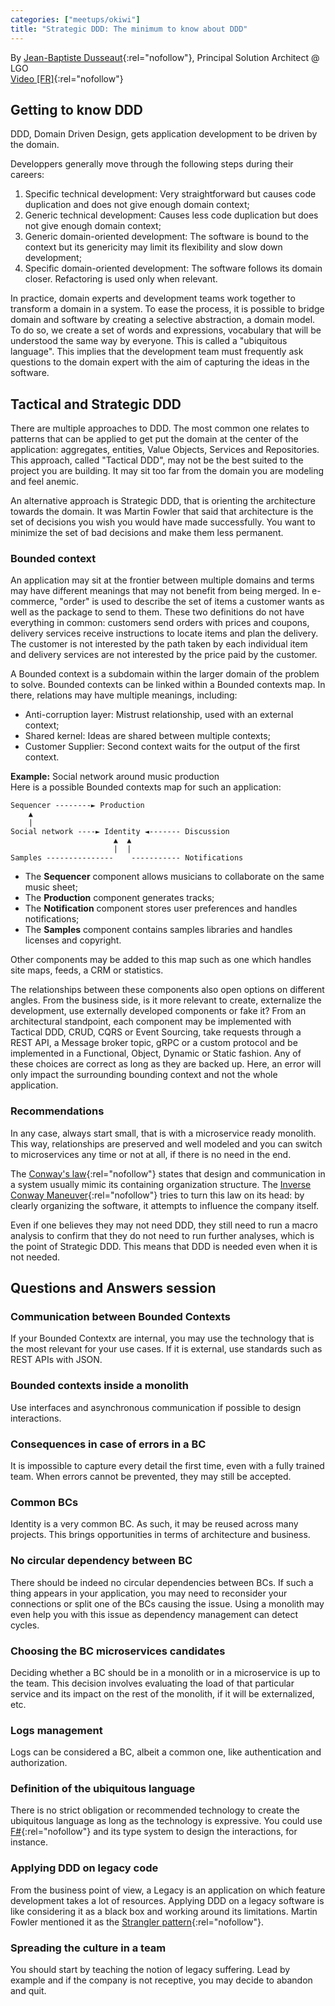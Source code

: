 ```yaml
---
categories: ["meetups/okiwi"]
title: "Strategic DDD: The minimum to know about DDD"
---
```


By [Jean-Baptiste Dusseaut](https://twitter.com/bodysplash){:rel="nofollow"}, Principal Solution Architect @ LGO  
[Video \[FR\]](https://vimeo.com/340070507){:rel="nofollow"}

## Getting to know DDD

DDD, Domain Driven Design, gets application development to be driven by the domain.

Developpers generally move through the following steps during their careers:
1. Specific technical development: Very straightforward but causes code duplication and does not give enough domain
   context;
2. Generic technical development: Causes less code duplication but does not give enough domain context;
3. Generic domain-oriented development: The software is bound to the context but its genericity may limit its
   flexibility and slow down development;
4. Specific domain-oriented development: The software follows its domain closer. Refactoring is used only when relevant.

In practice, domain experts and development teams work together to transform a domain in a system. To ease the process,
it is possible to bridge domain and software by creating a selective abstraction, a domain model. To do so, we create a
set of words and expressions, vocabulary that will be understood the same way by everyone. This is called a "ubiquitous
language". This implies that the development team must frequently ask questions to the domain expert with the aim of
capturing the ideas in the software.

## Tactical and Strategic DDD

There are multiple approaches to DDD. The most common one relates to patterns that can be applied to get put the domain
at the center of the application: aggregates, entities, Value Objects, Services and Repositories. This approach, called
"Tactical DDD", may not be the best suited to the project you are building. It may sit too far from the domain you are
modeling and feel anemic.

An alternative approach is Strategic DDD, that is orienting the architecture towards the domain. It was Martin Fowler
that said that architecture is the set of decisions you wish you would have made successfully. You want to minimize the
set of bad decisions and make them less permanent.

### Bounded context

An application may sit at the frontier between multiple domains and terms may have different meanings that may not
benefit from being merged. In e-commerce, "order" is used to describe the set of items a customer wants as well as the
package to send to them. These two definitions do not have everything in common: customers send orders with prices and
coupons, delivery services receive instructions to locate items and plan the delivery. The customer is not interested by
the path taken by each individual item and delivery services are not interested by the price paid by the customer.

A Bounded context is a subdomain within the larger domain of the problem to solve. Bounded contexts can be linked within
a Bounded contexts map. In there, relations may have multiple meanings, including:
- Anti-corruption layer: Mistrust relationship, used with an external context;
- Shared kernel: Ideas are shared between multiple contexts;
- Customer Supplier: Second context waits for the output of the first context.

**Example:** Social network around music production  
Here is a possible Bounded contexts map for such an application:
```
Sequencer --------► Production
    ▲
    |
Social network ----► Identity ◄------- Discussion
                       ▲  ▲
                       |  |
Samples ---------------    ----------- Notifications
```

- The **Sequencer** component allows musicians to collaborate on the same music sheet;
- The **Production** component generates tracks;
- The **Notification** component stores user preferences and handles notifications;
- The **Samples** component contains samples libraries and handles licenses and copyright.

Other components may be added to this map such as one which handles site maps, feeds, a CRM or statistics.

The relationships between these components also open options on different angles. From the business side, is it more
relevant to create, externalize the development, use externally developed components or fake it? From an architectural
standpoint, each component may be implemented with Tactical DDD, CRUD, CQRS or Event Sourcing, take requests through a
REST API, a Message broker topic, gRPC or a custom protocol and be implemented in a Functional, Object, Dynamic or
Static fashion. Any of these choices are correct as long as they are backed up. Here, an error will only impact the
surrounding bounding context and not the whole application.

### Recommendations

In any case, always start small, that is with a microservice ready monolith. This way, relationships are preserved and well modeled and you can switch to microservices any time or not at all, if there is no need in the end.

The [Conway's law](https://en.wikipedia.org/wiki/Conway%27s_law){:rel="nofollow"} states that design and communication
in a system usually mimic its containing organization structure. The [Inverse Conway Maneuver](http://betica.com/blog/2016/06/17/transform-your-organization-with-the-inverse-conway-maneuver/){:rel="nofollow"}
tries to turn this law on its head: by clearly organizing the software, it attempts to influence the company itself.

Even if one believes they may not need DDD, they still need to run a macro analysis to confirm that they do not need to
run further analyses, which is the point of Strategic DDD. This means that DDD is needed even when it is not needed.

## Questions and Answers session

### Communication between Bounded Contexts

If your Bounded Contextx are internal, you may use the technology that is the most relevant for your use cases. If it is
external, use standards such as REST APIs with JSON.

### Bounded contexts inside a monolith

Use interfaces and asynchronous communication if possible to design interactions.

### Consequences in case of errors in a BC

It is impossible to capture every detail the first time, even with a fully trained team. When errors cannot be
prevented, they may still be accepted.

### Common BCs

Identity is a very common BC. As such, it may be reused across many projects. This brings opportunities in terms of
architecture and business.

### No circular dependency between BC

There should be indeed no circular dependencies between BCs. If such a thing appears in your application, you may need
to reconsider your connections or split one of the BCs causing the issue. Using a monolith may even help you with this
issue as dependency management can detect cycles.

### Choosing the BC microservices candidates

Deciding whether a BC should be in a monolith or in a microservice is up to the team. This decision involves evaluating
the load of that particular service and its impact on the rest of the monolith, if it will be externalized, etc.

### Logs management

Logs can be considered a BC, albeit a common one, like authentication and authorization.

### Definition of the ubiquitous language

There is no strict obligation or recommended technology to create the ubiquitous language as long as the technology is
expressive. You could use [F#](https://fsharp.org){:rel="nofollow"} and its type system to design the interactions, for
instance.

### Applying DDD on legacy code

From the business point of view, a Legacy is an application on which feature development takes a lot of resources.
Applying DDD on a legacy software is like considering it as a black box and working around its limitations. Martin
Fowler mentioned it as the [Strangler pattern](https://martinfowler.com/bliki/StranglerFigApplication.html){:rel="nofollow"}.

### Spreading the culture in a team

You should start by teaching the notion of legacy suffering. Lead by example and if the company is not receptive, you
may decide to abandon and quit.